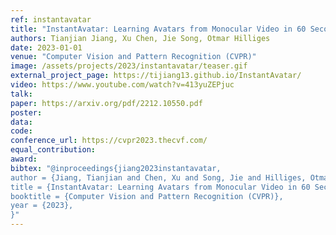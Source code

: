 ```yaml
---
ref: instantavatar
title: "InstantAvatar: Learning Avatars from Monocular Video in 60 Seconds"
authors: Tianjian Jiang, Xu Chen, Jie Song, Otmar Hilliges
date: 2023-01-01
venue: "Computer Vision and Pattern Recognition (CVPR)"
image: /assets/projects/2023/instantavatar/teaser.gif
external_project_page: https://tijiang13.github.io/InstantAvatar/
video: https://www.youtube.com/watch?v=413yuZEPjuc
talk: 
paper: https://arxiv.org/pdf/2212.10550.pdf
poster: 
data: 
code: 
conference_url: https://cvpr2023.thecvf.com/
equal_contribution: 
award: 
bibtex: "@inproceedings{jiang2023instantavatar,
author = {Jiang, Tianjian and Chen, Xu and Song, Jie and Hilliges, Otmar}, 
title = {InstantAvatar: Learning Avatars from Monocular Video in 60 Seconds}, 
booktitle = {Computer Vision and Pattern Recognition (CVPR)},
year = {2023},
}"
---
```

